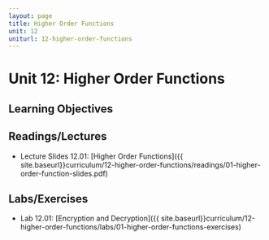 ```yaml
---
layout: page
title: Higher Order Functions
unit: 12
uniturl: 12-higher-order-functions
---
```



Unit 12: Higher Order Functions
===============================


Learning Objectives
-------------------


Readings/Lectures
-----------------
 * Lecture Slides 12.01: [Higher Order Functions]({{ site.baseurl}}curriculum/12-higher-order-functions/readings/01-higher-order-function-slides.pdf)


Labs/Exercises
--------------
 * Lab 12.01: [Encryption and Decryption]({{ site.baseurl}}curriculum/12-higher-order-functions/labs/01-higher-order-functions-exercises)

 

 


